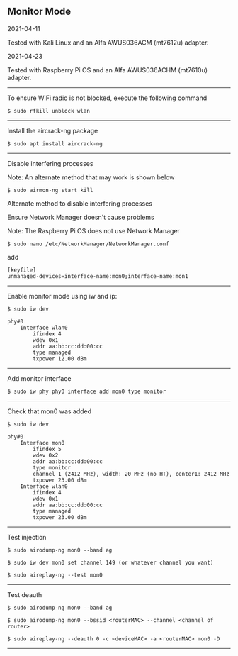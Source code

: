 ## Monitor Mode

2021-04-11

Tested with Kali Linux and an Alfa AWUS036ACM (mt7612u) adapter.

2021-04-23

Tested with Raspberry Pi OS and an Alfa AWUS036ACHM (mt7610u) adapter.

-----
To ensure WiFi radio is not blocked, execute the following command
```
$ sudo rfkill unblock wlan
```

-----
Install the aircrack-ng package
```
$ sudo apt install aircrack-ng
```
-----
Disable interfering processes

Note: An alternate method that may work is shown below
```
$ sudo airmon-ng start kill
```

Alternate method to disable interfering processes

Ensure Network Manager doesn't cause problems

Note: The Raspberry Pi OS does not use Network Manager
```
$ sudo nano /etc/NetworkManager/NetworkManager.conf
```
add
```
[keyfile]
unmanaged-devices=interface-name:mon0;interface-name:mon1
```

-----
Enable monitor mode using iw and ip:
```
$ sudo iw dev
```
```
phy#0
	Interface wlan0
		ifindex 4
		wdev 0x1
		addr aa:bb:cc:dd:00:cc
		type managed
		txpower 12.00 dBm
```

-----
Add monitor interface
```
$ sudo iw phy phy0 interface add mon0 type monitor
```

-----
Check that mon0 was added
```
$ sudo iw dev
```
```
phy#0
	Interface mon0
		ifindex 5
		wdev 0x2
		addr aa:bb:cc:dd:00:cc
		type monitor
		channel 1 (2412 MHz), width: 20 MHz (no HT), center1: 2412 MHz
		txpower 23.00 dBm
	Interface wlan0
		ifindex 4
		wdev 0x1
		addr aa:bb:cc:dd:00:cc
		type managed
		txpower 23.00 dBm
```

-----
Test injection
```
$ sudo airodump-ng mon0 --band ag

$ sudo iw dev mon0 set channel 149 (or whatever channel you want)

$ sudo aireplay-ng --test mon0
```

-----
Test deauth
```
$ sudo airodump-ng mon0 --band ag

$ sudo airodump-ng mon0 --bssid <routerMAC> --channel <channel of router>

$ sudo aireplay-ng --deauth 0 -c <deviceMAC> -a <routerMAC> mon0 -D
```

-----
